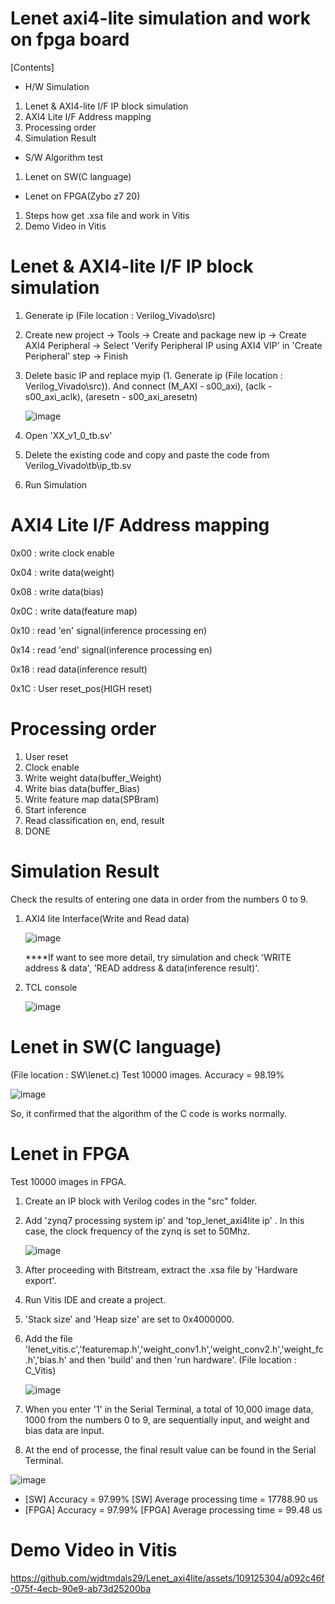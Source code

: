 # Lenet axi4-lite simulation and work on fpga board
[Contents]
- H/W Simulation
1. Lenet & AXI4-lite I/F IP block simulation
2. AXI4 Lite I/F Address mapping
3. Processing order
4. Simulation Result
- S/W Algorithm test
1. Lenet on SW(C language)
- Lenet on FPGA(Zybo z7 20)
1. Steps how get .xsa file and work in Vitis
2. Demo Video in Vitis

# Lenet & AXI4-lite I/F IP block simulation
1. Generate ip (File location : Verilog_Vivado\src\)
2. Create new project -> Tools -> Create and package new ip -> Create AXI4 Peripheral -> Select 'Verify Peripheral IP using AXI4 VIP' in 'Create Peripheral' step -> Finish
3. Delete basic IP and replace myip (1. Generate ip (File location : Verilog_Vivado\src)). And connect (M_AXI - s00_axi), (aclk - s00_axi_aclk), (aresetn - s00_axi_aresetn)

    ![image](https://github.com/wjdtmdals29/Lenet_axi4lite/assets/109125304/306e23d2-8691-4175-996c-e2f512cf906d)
   
4. Open 'XX_v1_0_tb.sv'
5. Delete the existing code and copy and paste the code from Verilog_Vivado\tb\ip_tb.sv
6. Run Simulation

# AXI4 Lite I/F Address mapping
0x00 : write clock enable

0x04 : write data(weight)

0x08 : write data(bias)

0x0C : write data(feature map)

0x10 : read 'en' signal(inference processing en)

0x14 : read 'end' signal(inference processing en)

0x18 : read data(inference result)

0x1C : User reset_pos(HIGH reset)

# Processing order
1. User reset
2. Clock enable
3. Write weight data(buffer_Weight)
4. Write bias data(buffer_Bias)
5. Write feature map data(SPBram)
6. Start inference
7. Read classification en, end, result
8. DONE


# Simulation Result
Check the results of entering one data in order from the numbers 0 to 9.

1. AXI4 lite Interface(Write and Read data)

   ![image](https://github.com/wjdtmdals29/Lenet_axi4lite/assets/109125304/6c00d81f-7f96-4ad3-9db9-d0b21f0741d1)

    ****If want to see more detail, try simulation and check 'WRITE address & data', 'READ address & data(inference result)'.
2. TCL console

   ![image](https://github.com/wjdtmdals29/Lenet_axi4lite/assets/109125304/0ae38478-2d52-4e87-856b-40f1c8539d40)

# Lenet in SW(C language)
(File location : SW\lenet.c)
Test 10000 images.
Accuracy = 98.19%

![image](https://github.com/wjdtmdals29/Lenet_axi4lite/assets/109125304/770b1038-a020-4cc1-b1d0-1dccd4d0758f)


So, it confirmed that the algorithm of the C code is works normally.

# Lenet in FPGA
Test 10000 images in FPGA.
1. Create an IP block with Verilog codes in the "src" folder.
2. Add 'zynq7 processing system ip' and 'top_lenet_axi4lite ip' . In this case, the clock frequency of the zynq is set to 50Mhz.

   ![image](https://github.com/wjdtmdals29/Lenet_axi4lite/assets/109125304/dba94c68-32f0-4703-8174-5b71a7d5957f)

3. After proceeding with Bitstream, extract the .xsa file by 'Hardware export'.
4. Run Vitis IDE and create a project.
5. 'Stack size' and 'Heap size' are set to 0x4000000.
6. Add the file 'lenet_vitis.c','featuremap.h','weight_conv1.h','weight_conv2.h','weight_fc.h','bias.h' and then 'build' and then 'run hardware'. (File location : C_Vitis\)

   ![image](https://github.com/wjdtmdals29/Lenet_axi4lite/assets/109125304/cf936365-15c8-4128-96a6-c4ef2be997f2)

7. When you enter '1' in the Serial Terminal, a total of 10,000 image data, 1000 from the numbers 0 to 9, are sequentially input, and weight and bias data are input.
8. At the end of processe, the final result value can be found in the Serial Terminal.

![image](https://github.com/wjdtmdals29/Lenet_axi4lite/assets/109125304/db402758-e214-499f-a622-f8e8c74cb46d)

* [SW] Accuracy = 97.99%          [SW] Average processing time = 17788.90 us                
* [FPGA] Accuracy = 97.99%        [FPGA] Average processing time = 99.48 us

# Demo Video in Vitis 
https://github.com/wjdtmdals29/Lenet_axi4lite/assets/109125304/a092c46f-075f-4ecb-90e9-ab73d25200ba


